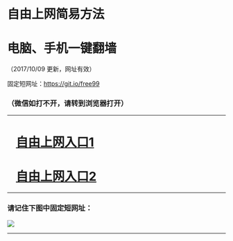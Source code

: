 ﻿# 自由上网简易方法

# 电脑、手机一键翻墙

（2017/10/09 更新，网址有效）

固定短网址：https://git.io/free99

### （微信如打不开，请转到浏览器打开）


***





# &nbsp;&nbsp; <a href="http://ft886915819.fwq-tz-1001.info/fwqtz01.html?t=100900131515 " target="_blank">自由上网入口1</a>
# &nbsp;&nbsp; <a href="http://ft18012551.fwq-tz-1002.info/fwqtz02.html?t=10090012350 " target="_blank">自由上网入口2</a>
***

### 请记住下图中固定短网址：

<img src="https://s3-us-west-2.amazonaws.com/fwq-1001/yjfq-20170905okok.png" /> 


***

